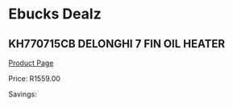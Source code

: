 
# Ebucks Dealz
## KH770715CB DELONGHI 7 FIN OIL HEATER
[Product Page](https://www.ebucks.com/web/shop/productSelected.do?prodId=1191141383&catId=704982758)

Price: R1559.00

Savings: 


	